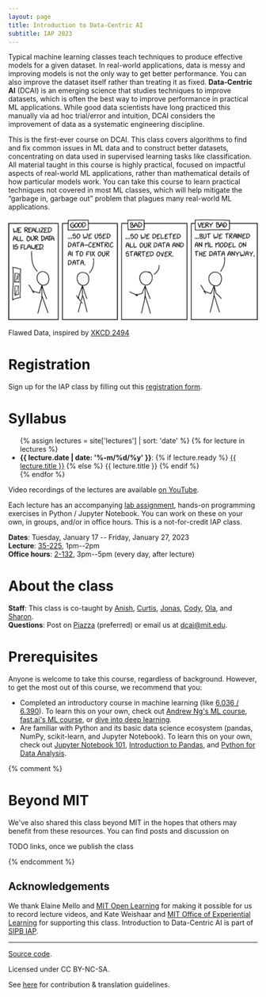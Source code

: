 ```yaml
---
layout: page
title: Introduction to Data-Centric AI
subtitle: IAP 2023
---
```


Typical machine learning classes teach techniques to produce effective models for a given dataset. In real-world applications, data is messy and improving models is not the only way to get better performance. You can also improve the dataset itself rather than treating it as fixed. **Data-Centric AI** (DCAI) is an emerging science that studies techniques to improve datasets, which is often the best way to improve performance in practical ML applications. While good data scientists have long practiced this manually via ad hoc trial/error and intuition, DCAI considers the improvement of data as a systematic engineering discipline.

This is the first-ever course on DCAI. This class covers algorithms to find and fix common issues in ML data and to construct better datasets, concentrating on data used in supervised learning tasks like classification. All material taught in this course is highly practical, focused on impactful aspects of real-world ML applications, rather than mathematical details of how particular models work.  You can take this course to learn practical techniques not covered in most ML classes, which will help mitigate the “garbage in, garbage out” problem that plagues many real-world ML applications.

![Flawed Data](/static/assets/flawed_data.png)

<p class="small center">Flawed Data, inspired by <a href="https://xkcd.com/2494/">XKCD 2494</a></p>

# Registration

Sign up for the IAP class by filling out this [registration form](https://forms.gle/iYB9bQeDgwVySpCp8).

# Syllabus

<ul>
{% assign lectures = site['lectures'] | sort: 'date' %}
{% for lecture in lectures %}
    <li>
    <strong>{{ lecture.date | date: '%-m/%d/%y' }}</strong>:
    {% if lecture.ready %}
        <a href="{{ lecture.url }}">{{ lecture.title }}</a>
    {% else %}
        {{ lecture.title }}
    {% endif %}
    </li>
{% endfor %}
</ul>

Video recordings of the lectures are available <a href="https://www.youtube.com/@dcai-course">on YouTube</a>.

Each lecture has an accompanying [lab
assignment](https://github.com/dcai-course/dcai-lab), hands-on programming
exercises in Python / Jupyter Notebook. You can work on these on your own, in
groups, and/or in office hours. This is a not-for-credit IAP class.

**Dates**: Tuesday, January 17 -- Friday, January 27, 2023<br>
**Lecture**: [35-225](https://whereis.mit.edu/?go=35), 1pm--2pm<br>
**Office hours**: [2-132](https://whereis.mit.edu/?go=2), 3pm--5pm (every day, after lecture)

# About the class

**Staff**: This class is co-taught by [Anish](https://www.anish.io/), [Curtis](https://www.curtisnorthcutt.com/), [Jonas](https://people.csail.mit.edu/jonasmueller/), [Cody](https://www.codycoleman.com/), [Ola](https://olazytek.mit.edu/), and [Sharon](https://sharonzhou.me/).<br>
**Questions**: Post on [Piazza](https://piazza.com/mit/spring2023/6dcai) (preferred) or email us at [dcai@mit.edu](mailto:dcai@mit.edu).

# Prerequisites

Anyone is welcome to take this course, regardless of background. However, to
get the most out of this course, we recommend that you:

- Completed an introductory course in machine learning (like [6.036 / 6.390](https://introml.mit.edu/)). To learn this on your own, check out [Andrew Ng's ML course](https://www.coursera.org/learn/machine-learning), [fast.ai's ML course](https://course.fast.ai/), or [dive into deep learning](https://d2l.ai/).
- Are familiar with Python and its basic data science ecosystem (pandas, NumPy, scikit-learn, and Jupyter Notebook). To learn this on your own, check out [Jupyter Notebook 101](https://github.com/fastai/fastbook/blob/master/app_jupyter.ipynb), [Introduction to Pandas](https://walkwithfastai.com/Pandas), and [Python for Data Analysis](https://www.coursera.org/projects/python-for-data-analysis-numpy).

{% comment %}
# Beyond MIT

We've also shared this class beyond MIT in the hopes that others may
benefit from these resources. You can find posts and discussion on

TODO links, once we publish the class

{% endcomment %}

## Acknowledgements

We thank Elaine Mello and [MIT Open Learning](https://openlearning.mit.edu/)
for making it possible for us to record lecture videos, and Kate Weishaar and
[MIT Office of Experiential Learning](https://elo.mit.edu/) for supporting this
class. Introduction to Data-Centric AI is part of [SIPB
IAP](https://sipb.mit.edu/iap/).

---

<div class="small center">
<p><a href="https://github.com/dcai-course/dcai-course">Source code</a>.</p>
<p>Licensed under CC BY-NC-SA.</p>
<p>See <a href="/license/">here</a> for contribution &amp; translation guidelines.</p>
</div>
